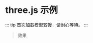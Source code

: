 <script setup>
  import BlackHole from '../components/BlackHole/index.vue'
</script>

# three.js 示例

::: tip
首次加载模型较慢，请耐心等待。
:::

> 效果

<BlackHole />
